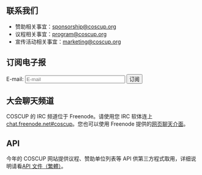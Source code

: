 ## 联系我们

* 赞助相关事宜：<sponsorship@coscup.org>
* 议程相关事宜：<program@coscup.org>
* 宣传活动相关事宜：<marketing@coscup.org>

<h2 id="subscribe">订阅电子报</h2>

<form action="https://groups.google.com/group/coscup-2011-notifiyme/boxsubscribe" method="get" target="_blank">
<input type="hidden" name="hl" value="zh-CN">
<p><label>E-mail: <input type="email" name="email" size="30" placeholder="E-mail" required /></label> <input type="submit" value="订阅" /></p>
</form>

## 大会聊天频道

COSCUP 的 IRC 频道位于 Freenode。请使用您 IRC 软体连上 [chat.freenode.net#coscup](ircs://chat.freenode.net/coscup)。您也可以使用 Freenode 提供的[网页聊天介面](https://webchat.freenode.net/?channels=coscup)。

## API

今年的 COSCUP 网站提供议程、赞助单位列表等 API 供第三方程式取用，详细说明请看[API 文件（繁體）](/2012/zh-tw/api/)。

